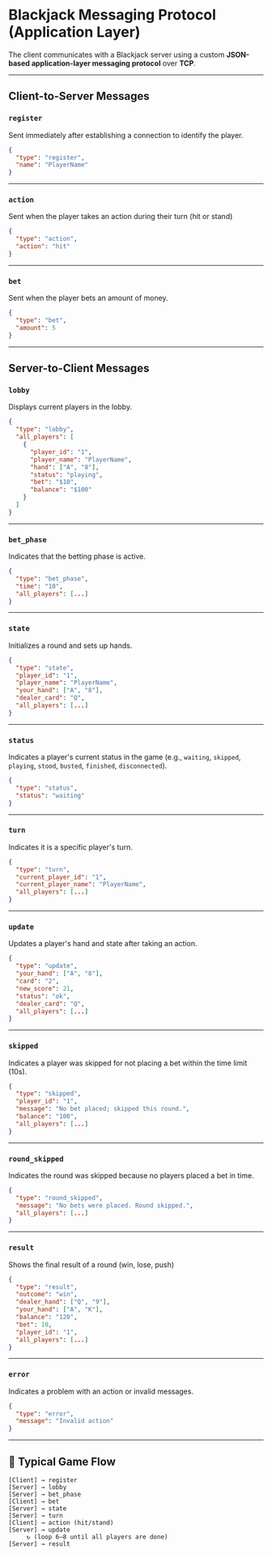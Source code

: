 # Blackjack Messaging Protocol (Application Layer)

The client communicates with a Blackjack server using a custom **JSON-based application-layer messaging protocol** over **TCP**.

---

## Client-to-Server Messages

### `register`
Sent immediately after establishing a connection to identify the player.

```json
{
  "type": "register",
  "name": "PlayerName"
}
```

---

### `action`
Sent when the player takes an action during their turn (hit or stand)

```json
{
  "type": "action",
  "action": "hit"
}
```

---

### `bet`
Sent when the player bets an amount of money.

```json
{
  "type": "bet",
  "amount": 5
}
```

---

## Server-to-Client Messages

### `lobby`
Displays current players in the lobby.

```json
{
  "type": "lobby",
  "all_players": [
    {
      "player_id": "1",
      "player_name": "PlayerName",
      "hand": ["A", "8"],
      "status": "playing",
      "bet": "$10",
      "balance": "$100"
    }
  ]
}
```

---

### `bet_phase`
Indicates that the betting phase is active.

```json
{
  "type": "bet_phase",
  "time": "10",
  "all_players": [...]
}
```

---

### `state`
Initializes a round and sets up hands.

```json
{
  "type": "state",
  "player_id": "1",
  "player_name": "PlayerName",
  "your_hand": ["A", "8"],
  "dealer_card": "Q",
  "all_players": [...]
}
```

---

### `status`
Indicates a player's current status in the game (e.g., `waiting`, `skipped`, `playing`, `stood`, `busted`, `finished`, `disconnected`).

```json
{
  "type": "status",
  "status": "waiting"
}
```

---

### `turn`
Indicates it is a specific player's turn.

```json
{
  "type": "turn",
  "current_player_id": "1",
  "current_player_name": "PlayerName",
  "all_players": [...]
}
```

---

### `update`
Updates a player's hand and state after taking an action.

```json
{
  "type": "update",
  "your_hand": ["A", "8"],
  "card": "2",
  "new_score": 21,
  "status": "ok",
  "dealer_card": "Q",
  "all_players": [...]
}
```

---

### `skipped`
Indicates a player was skipped for not placing a bet within the time limit (10s).

```json
{
  "type": "skipped",
  "player_id": "1",
  "message": "No bet placed; skipped this round.",
  "balance": "100",
  "all_players": [...]
}
```

---

### `round_skipped`
Indicates the round was skipped because no players placed a bet in time.

```json
{
  "type": "round_skipped",
  "message": "No bets were placed. Round skipped.",
  "all_players": [...]
}
```

---

### `result`
Shows the final result of a round (win, lose, push)

```json
{
  "type": "result",
  "outcome": "win",
  "dealer_hand": ["Q", "9"],
  "your_hand": ["A", "K"],
  "balance": "120",
  "bet": 10,
  "player_id": "1",
  "all_players": [...]
}
```

---

### `error`
Indicates a problem with an action or invalid messages.

```json
{
  "type": "error",
  "message": "Invalid action"
}
```

---

## 🔄 Typical Game Flow

```
[Client] → register  
[Server] → lobby  
[Server] → bet_phase  
[Client] → bet  
[Server] → state  
[Server] → turn  
[Client] → action (hit/stand)  
[Server] → update  
     ↻ (loop 6–8 until all players are done)  
[Server] → result  
```
